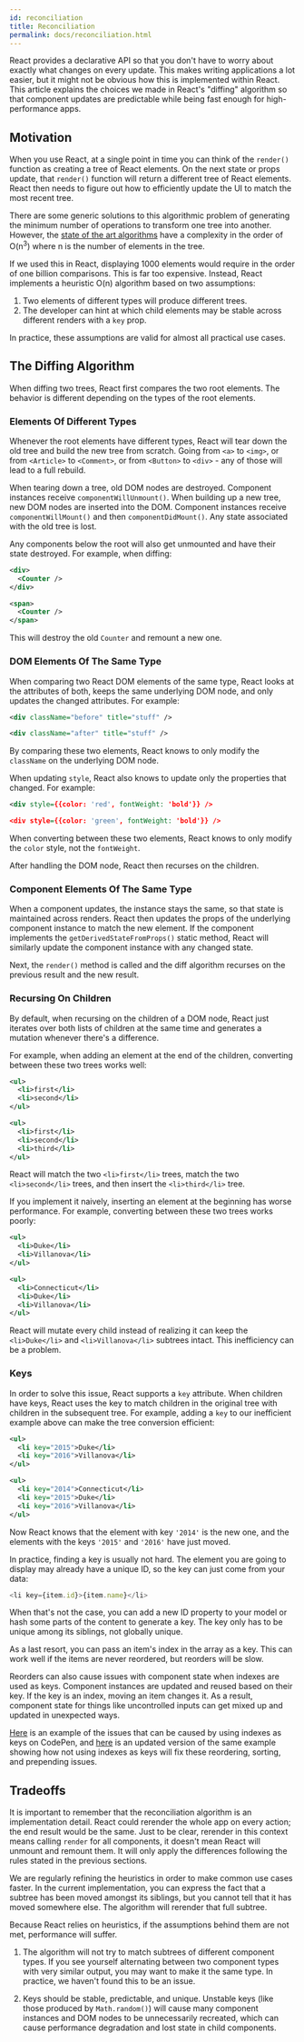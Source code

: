 ```yaml
---
id: reconciliation
title: Reconciliation
permalink: docs/reconciliation.html
---
```


React provides a declarative API so that you don't have to worry about exactly what changes on every update. This makes writing applications a lot easier, but it might not be obvious how this is implemented within React. This article explains the choices we made in React's "diffing" algorithm so that component updates are predictable while being fast enough for high-performance apps.

## Motivation

When you use React, at a single point in time you can think of the `render()` function as creating a tree of React elements. On the next state or props update, that `render()` function will return a different tree of React elements. React then needs to figure out how to efficiently update the UI to match the most recent tree.

There are some generic solutions to this algorithmic problem of generating the minimum number of operations to transform one tree into another. However, the [state of the art algorithms](http://grfia.dlsi.ua.es/ml/algorithms/references/editsurvey_bille.pdf) have a complexity in the order of O(n<sup>3</sup>) where n is the number of elements in the tree.

If we used this in React, displaying 1000 elements would require in the order of one billion comparisons. This is far too expensive. Instead, React implements a heuristic O(n) algorithm based on two assumptions:

1. Two elements of different types will produce different trees.
2. The developer can hint at which child elements may be stable across different renders with a `key` prop.

In practice, these assumptions are valid for almost all practical use cases.

## The Diffing Algorithm

When diffing two trees, React first compares the two root elements. The behavior is different depending on the types of the root elements.

### Elements Of Different Types

Whenever the root elements have different types, React will tear down the old tree and build the new tree from scratch. Going from `<a>` to `<img>`, or from `<Article>` to `<Comment>`, or from `<Button>` to `<div>` - any of those will lead to a full rebuild.

When tearing down a tree, old DOM nodes are destroyed. Component instances receive `componentWillUnmount()`. When building up a new tree, new DOM nodes are inserted into the DOM. Component instances receive `componentWillMount()` and then `componentDidMount()`. Any state associated with the old tree is lost.

Any components below the root will also get unmounted and have their state destroyed. For example, when diffing:

```xml
<div>
  <Counter />
</div>

<span>
  <Counter />
</span>
```

This will destroy the old `Counter` and remount a new one.

### DOM Elements Of The Same Type

When comparing two React DOM elements of the same type, React looks at the attributes of both, keeps the same underlying DOM node, and only updates the changed attributes. For example:

```xml
<div className="before" title="stuff" />

<div className="after" title="stuff" />
```

By comparing these two elements, React knows to only modify the `className` on the underlying DOM node.

When updating `style`, React also knows to update only the properties that changed. For example:

```xml
<div style={{color: 'red', fontWeight: 'bold'}} />

<div style={{color: 'green', fontWeight: 'bold'}} />
```

When converting between these two elements, React knows to only modify the `color` style, not the `fontWeight`.

After handling the DOM node, React then recurses on the children.

### Component Elements Of The Same Type

When a component updates, the instance stays the same, so that state is maintained across renders. React then updates the props of the underlying component instance to match the new element. If the component implements the `getDerivedStateFromProps()` static method, React will similarly update the component instance with any changed state.

Next, the `render()` method is called and the diff algorithm recurses on the previous result and the new result.

### Recursing On Children

By default, when recursing on the children of a DOM node, React just iterates over both lists of children at the same time and generates a mutation whenever there's a difference.

For example, when adding an element at the end of the children, converting between these two trees works well:

```xml
<ul>
  <li>first</li>
  <li>second</li>
</ul>

<ul>
  <li>first</li>
  <li>second</li>
  <li>third</li>
</ul>
```

React will match the two `<li>first</li>` trees, match the two `<li>second</li>` trees, and then insert the `<li>third</li>` tree.

If you implement it naively, inserting an element at the beginning has worse performance. For example, converting between these two trees works poorly:

```xml
<ul>
  <li>Duke</li>
  <li>Villanova</li>
</ul>

<ul>
  <li>Connecticut</li>
  <li>Duke</li>
  <li>Villanova</li>
</ul>
```

React will mutate every child instead of realizing it can keep the `<li>Duke</li>` and `<li>Villanova</li>` subtrees intact. This inefficiency can be a problem.

### Keys

In order to solve this issue, React supports a `key` attribute. When children have keys, React uses the key to match children in the original tree with children in the subsequent tree. For example, adding a `key` to our inefficient example above can make the tree conversion efficient:

```xml
<ul>
  <li key="2015">Duke</li>
  <li key="2016">Villanova</li>
</ul>

<ul>
  <li key="2014">Connecticut</li>
  <li key="2015">Duke</li>
  <li key="2016">Villanova</li>
</ul>
```

Now React knows that the element with key `'2014'` is the new one, and the elements with the keys `'2015'` and `'2016'` have just moved.

In practice, finding a key is usually not hard. The element you are going to display may already have a unique ID, so the key can just come from your data:

```js
<li key={item.id}>{item.name}</li>
```

When that's not the case, you can add a new ID property to your model or hash some parts of the content to generate a key. The key only has to be unique among its siblings, not globally unique.

As a last resort, you can pass an item's index in the array as a key. This can work well if the items are never reordered, but reorders will be slow.

Reorders can also cause issues with component state when indexes are used as keys. Component instances are updated and reused based on their key. If the key is an index, moving an item changes it. As a result, component state for things like uncontrolled inputs can get mixed up and updated in unexpected ways.

[Here](codepen://reconciliation/index-used-as-key) is an example of the issues that can be caused by using indexes as keys on CodePen, and [here](codepen://reconciliation/no-index-used-as-key) is an updated version of the same example showing how not using indexes as keys will fix these reordering, sorting, and prepending issues.

## Tradeoffs

It is important to remember that the reconciliation algorithm is an implementation detail. React could rerender the whole app on every action; the end result would be the same. Just to be clear, rerender in this context means calling `render` for all components, it doesn't mean React will unmount and remount them. It will only apply the differences following the rules stated in the previous sections.

We are regularly refining the heuristics in order to make common use cases faster. In the current implementation, you can express the fact that a subtree has been moved amongst its siblings, but you cannot tell that it has moved somewhere else. The algorithm will rerender that full subtree.

Because React relies on heuristics, if the assumptions behind them are not met, performance will suffer.

1. The algorithm will not try to match subtrees of different component types. If you see yourself alternating between two component types with very similar output, you may want to make it the same type. In practice, we haven't found this to be an issue.

2. Keys should be stable, predictable, and unique. Unstable keys (like those produced by `Math.random()`) will cause many component instances and DOM nodes to be unnecessarily recreated, which can cause performance degradation and lost state in child components.
